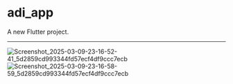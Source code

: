 # adi_app

A new Flutter project.

---

![Screenshot_2025-03-09-23-16-52-41_5d2859cd993344fd57ecf4df9ccc7ecb](https://github.com/user-attachments/assets/e2e48447-a12e-43e1-b70b-3c11139fc013)
![Screenshot_2025-03-09-23-16-58-59_5d2859cd993344fd57ecf4df9ccc7ecb](https://github.com/user-attachments/assets/a4fb842d-8232-4874-9ad0-1d515bf23fd7)
